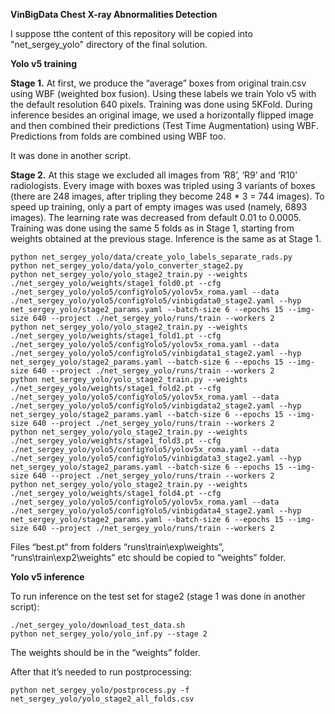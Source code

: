 **VinBigData Chest X-ray Abnormalities Detection**

I suppose tthe content of this repository will be copied into "net_sergey_yolo" directory of the final solution.

**Yolo v5 training**

**Stage 1.** At first, we produce the “average” boxes from original
train.csv using WBF (weighted box fusion). Using these labels we train
Yolo v5 with the default resolution 640 pixels. Training was done using
5KFold. During inference besides an original image, we used a
horizontally flipped image and then combined their predictions (Test
Time Augmentation) using WBF. Predictions from folds are combined using
WBF too.

It was done in another script.

**Stage 2.** At this stage we excluded all images from ‘R8’, ‘R9’ and
‘R10’ radiologists. Every image with boxes was tripled using 3 variants
of boxes (there are 248 images, after tripling they become 248 \* 3 =
744 images). To speed up training, only a part of empty images was used
(namely, 6893 images). The learning rate was decreased from default 0.01
to 0.0005. Training was done using the same 5 folds as in Stage 1,
starting from weights obtained at the previous stage. Inference is the
same as at Stage 1.

```
python net_sergey_yolo/data/create_yolo_labels_separate_rads.py
python net_sergey_yolo/data/yolo_converter_stage2.py
python net_sergey_yolo/yolo_stage2_train.py --weights ./net_sergey_yolo/weights/stage1_fold0.pt --cfg ./net_sergey_yolo/yolo5/configYolo5/yolov5x_roma.yaml --data ./net_sergey_yolo/yolo5/configYolo5/vinbigdata0_stage2.yaml --hyp net_sergey_yolo/stage2_params.yaml --batch-size 6 --epochs 15 --img-size 640 --project ./net_sergey_yolo/runs/train --workers 2
python net_sergey_yolo/yolo_stage2_train.py --weights ./net_sergey_yolo/weights/stage1_fold1.pt --cfg ./net_sergey_yolo/yolo5/configYolo5/yolov5x_roma.yaml --data ./net_sergey_yolo/yolo5/configYolo5/vinbigdata1_stage2.yaml --hyp net_sergey_yolo/stage2_params.yaml --batch-size 6 --epochs 15 --img-size 640 --project ./net_sergey_yolo/runs/train --workers 2
python net_sergey_yolo/yolo_stage2_train.py --weights ./net_sergey_yolo/weights/stage1_fold2.pt --cfg ./net_sergey_yolo/yolo5/configYolo5/yolov5x_roma.yaml --data ./net_sergey_yolo/yolo5/configYolo5/vinbigdata2_stage2.yaml --hyp net_sergey_yolo/stage2_params.yaml --batch-size 6 --epochs 15 --img-size 640 --project ./net_sergey_yolo/runs/train --workers 2
python net_sergey_yolo/yolo_stage2_train.py --weights ./net_sergey_yolo/weights/stage1_fold3.pt --cfg ./net_sergey_yolo/yolo5/configYolo5/yolov5x_roma.yaml --data ./net_sergey_yolo/yolo5/configYolo5/vinbigdata3_stage2.yaml --hyp net_sergey_yolo/stage2_params.yaml --batch-size 6 --epochs 15 --img-size 640 --project ./net_sergey_yolo/runs/train --workers 2
python net_sergey_yolo/yolo_stage2_train.py --weights ./net_sergey_yolo/weights/stage1_fold4.pt --cfg ./net_sergey_yolo/yolo5/configYolo5/yolov5x_roma.yaml --data ./net_sergey_yolo/yolo5/configYolo5/vinbigdata4_stage2.yaml --hyp net_sergey_yolo/stage2_params.yaml --batch-size 6 --epochs 15 --img-size 640 --project ./net_sergey_yolo/runs/train --workers 2
```

Files “best.pt“ from folders “runs\\train\\exp\\weights”,
“runs\\train\\exp2\\weights” etc should be copied to “weights” folder.

**Yolo v5 inference**

To run inference on the test set for stage2 (stage 1 was done in another script):

```
./net_sergey_yolo/download_test_data.sh
python net_sergey_yolo/yolo_inf.py --stage 2
```

The weights should be in the “weights” folder.

After that it’s needed to run postprocessing:

```
python net_sergey_yolo/postprocess.py -f net_sergey_yolo/yolo_stage2_all_folds.csv
```